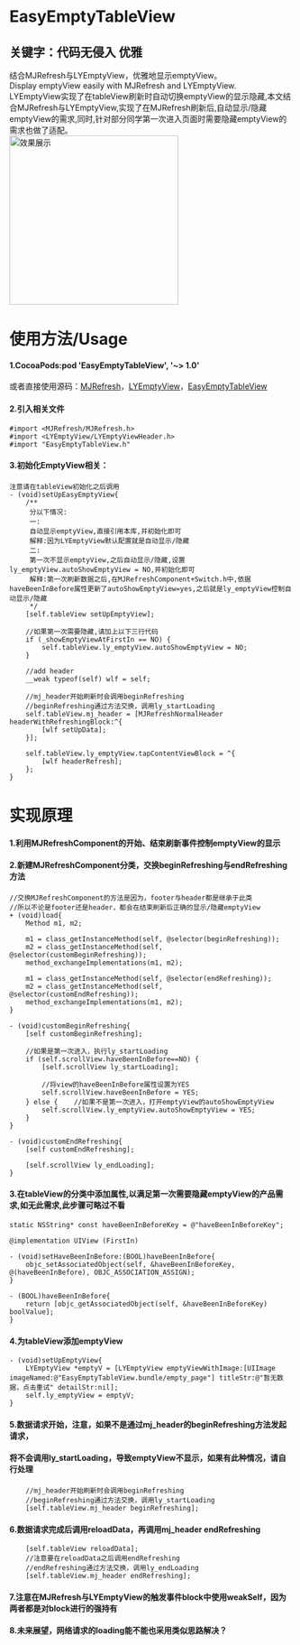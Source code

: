 # EasyEmptyTableView
## 关键字：代码无侵入 优雅<br/>
结合MJRefresh与LYEmptyView，优雅地显示emptyView。<br/>
Display emptyView easily with MJRefresh and LYEmptyView.<br/>
LYEmptyView实现了在tableView刷新时自动切换emptyView的显示隐藏,本文结合MJRefresh与LYEmptyView,实现了在MJRefresh刷新后,自动显示/隐藏emptyView的需求,同时,针对部分同学第一次进入页面时需要隐藏emptyView的需求也做了适配。
<br/>
<img src="https://github.com/liuxuleidota/EasyEmptyTableView/blob/master/demo.gif" width = "300" align="center" alt="效果展示"/>

# 使用方法/Usage
#### 1.CocoaPods:pod 'EasyEmptyTableView', '~> 1.0'
或者直接使用源码：[MJRefresh](https://github.com/CoderMJLee/MJRefresh)，[LYEmptyView](https://github.com/dev-liyang/LYEmptyView)，[EasyEmptyTableView](https://github.com/liuxuleidota/EasyEmptyTableView)
#### 2.引入相关文件
```
#import <MJRefresh/MJRefresh.h>
#import <LYEmptyView/LYEmptyViewHeader.h>
#import "EasyEmptyTableView.h"
```
#### 3.初始化EmptyView相关：
```
注意请在tableView初始化之后调用
- (void)setUpEasyEmptyView{
    /**
     分以下情况:
     一:
     自动显示emptyView,直接引用本库,并初始化即可
     解释:因为LYEmptyView默认配置就是自动显示/隐藏
     二:
     第一次不显示emptyView,之后自动显示/隐藏,设置ly_emptyView.autoShowEmptyView = NO,并初始化即可
     解释:第一次刷新数据之后,在MJRefreshComponent+Switch.h中,依据haveBeenInBefore属性更新了autoShowEmptyView=yes,之后就是ly_emptyView控制自动显示/隐藏
     */
    [self.tableView setUpEmptyView];
    
    //如果第一次需要隐藏,请加上以下三行代码
    if (_showEmptyViewAtFirstIn == NO) {
        self.tableView.ly_emptyView.autoShowEmptyView = NO;
    }
    
    //add header
    __weak typeof(self) wlf = self;
    
    //mj_header开始刷新时会调用beginRefreshing
    //beginRefreshing通过方法交换，调用ly_startLoading
    self.tableView.mj_header = [MJRefreshNormalHeader headerWithRefreshingBlock:^{
        [wlf setUpData];
    }];
    
    self.tableView.ly_emptyView.tapContentViewBlock = ^{
        [wlf headerRefresh];
    };
}
```

# 实现原理
#### 1.利用MJRefreshComponent的开始、结束刷新事件控制emptyView的显示
#### 2.新建MJRefreshComponent分类，交换beginRefreshing与endRefreshing方法
```
//交换MJRefreshComponent的方法是因为，footer与header都是继承于此类
//所以不论是footer还是header，都会在结束刷新后正确的显示/隐藏emptyView
+ (void)load{
    Method m1, m2;
    
    m1 = class_getInstanceMethod(self, @selector(beginRefreshing));
    m2 = class_getInstanceMethod(self, @selector(customBeginRefreshing));
    method_exchangeImplementations(m1, m2);
    
    m1 = class_getInstanceMethod(self, @selector(endRefreshing));
    m2 = class_getInstanceMethod(self, @selector(customEndRefreshing));
    method_exchangeImplementations(m1, m2);
}

- (void)customBeginRefreshing{
    [self customBeginRefreshing];
    
    //如果是第一次进入，执行ly_startLoading
    if (self.scrollView.haveBeenInBefore==NO) {
        [self.scrollView ly_startLoading];
        
        //将view的haveBeenInBefore属性设置为YES
        self.scrollView.haveBeenInBefore = YES;
    } else {    //如果不是第一次进入，打开emptyView的autoShowEmptyView
        self.scrollView.ly_emptyView.autoShowEmptyView = YES;
    }
}

- (void)customEndRefreshing{
    [self customEndRefreshing];
    
    [self.scrollView ly_endLoading];
}
```
#### 3.在tableView的分类中添加属性,以满足第一次需要隐藏emptyView的产品需求,如无此需求,此步骤可略过不看
```
static NSString* const haveBeenInBeforeKey = @"haveBeenInBeforeKey";

@implementation UIView (FirstIn)

- (void)setHaveBeenInBefore:(BOOL)haveBeenInBefore{
    objc_setAssociatedObject(self, &haveBeenInBeforeKey, @(haveBeenInBefore), OBJC_ASSOCIATION_ASSIGN);
}

- (BOOL)haveBeenInBefore{
    return [objc_getAssociatedObject(self, &haveBeenInBeforeKey) boolValue];
}
```
#### 4.为tableView添加emptyView
```
- (void)setUpEmptyView{
    LYEmptyView *emptyV = [LYEmptyView emptyViewWithImage:[UIImage imageNamed:@"EasyEmptyTableView.bundle/empty_page"] titleStr:@"暂无数据，点击重试" detailStr:nil];
    self.ly_emptyView = emptyV;
}
```
#### 5.数据请求开始，注意，如果不是通过mj_header的beginRefreshing方法发起请求，
#### 将不会调用ly_startLoading，导致emptyView不显示，如果有此种情况，请自行处理
```
    //mj_header开始刷新时会调用beginRefreshing
    //beginRefreshing通过方法交换，调用ly_startLoading
    [self.tableView.mj_header beginRefreshing];
```
#### 6.数据请求完成后调用reloadData，再调用mj_header endRefreshing
```
    [self.tableView reloadData];
    //注意要在reloadData之后调用endRefreshing
    //endRefreshing通过方法交换，调用ly_endLoading
    [self.tableView.mj_header endRefreshing];
```
#### 7.注意在MJRefresh与LYEmptyView的触发事件block中使用weakSelf，因为两者都是对block进行的强持有
#### 8.未来展望，网络请求的loading能不能也采用类似思路解决？
    
